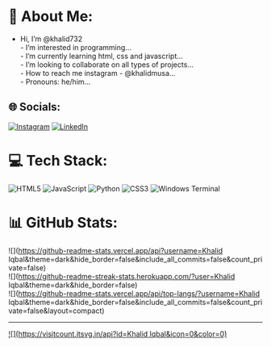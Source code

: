 # 💫 About Me:
-  Hi, I’m @khalid732<br>-  I’m interested in programming...<br>-  I’m currently learning html, css and javascript...<br>-  I’m looking to collaborate on all types of projects...<br>-  How to reach me instagram - @khalidmusa...<br>-  Pronouns: he/him...


## 🌐 Socials:
[![Instagram](https://img.shields.io/badge/Instagram-%23E4405F.svg?logo=Instagram&logoColor=white)](https://instagram.com/khalidmusa) [![LinkedIn](https://img.shields.io/badge/LinkedIn-%230077B5.svg?logo=linkedin&logoColor=white)](https://www.linkedin.com/in/khalid-iqbal-34351728b/) 

# 💻 Tech Stack:
![HTML5](https://img.shields.io/badge/html5-%23E34F26.svg?style=plastic&logo=html5&logoColor=white) ![JavaScript](https://img.shields.io/badge/javascript-%23323330.svg?style=plastic&logo=javascript&logoColor=%23F7DF1E) ![Python](https://img.shields.io/badge/python-3670A0?style=plastic&logo=python&logoColor=ffdd54) ![CSS3](https://img.shields.io/badge/css3-%231572B6.svg?style=plastic&logo=css3&logoColor=white) ![Windows Terminal](https://img.shields.io/badge/Windows%20Terminal-%234D4D4D.svg?style=plastic&logo=windows-terminal&logoColor=white)
# 📊 GitHub Stats:
![](https://github-readme-stats.vercel.app/api?username=Khalid Iqbal&theme=dark&hide_border=false&include_all_commits=false&count_private=false)<br/>
![](https://github-readme-streak-stats.herokuapp.com/?user=Khalid Iqbal&theme=dark&hide_border=false)<br/>
![](https://github-readme-stats.vercel.app/api/top-langs/?username=Khalid Iqbal&theme=dark&hide_border=false&include_all_commits=false&count_private=false&layout=compact)

---
[![](https://visitcount.itsvg.in/api?id=Khalid Iqbal&icon=0&color=0)](https://visitcount.itsvg.in)

<!-- Proudly created with GPRM ( https://gprm.itsvg.in ) -->
